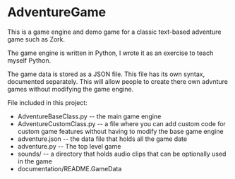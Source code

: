 # AdventureGame
This is a game engine and demo game for a classic text-based adventure game
such as Zork.

The game engine is written in Python, I wrote it as an exercise to teach myself Python.

The game data is stored as a JSON file.  This file has its own syntax, documented separately.
This will allow people to create there own advnture games without modifying the game engine.

File included in this project:
- AdventureBaseClass.py -- the main game engine
- AdventureCustomClass.py -- a file where you can add custom code for custom game
  features without having to modify the base game engine
- adventure.json -- the data file that holds all the game date
- adventure.py -- The top level game
- sounds/ -- a directory that holds audio clips that can be optionally used in the game
- documentation/README.GameData


